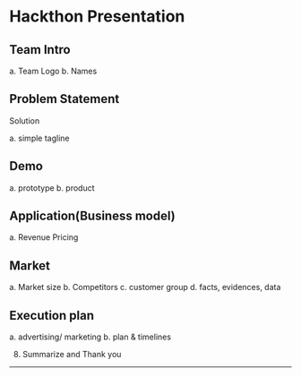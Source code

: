 Hackthon Presentation
===

Team Intro
---

a. Team Logo
b. Names

Problem Statement
---

Solution

a. simple tagline

Demo
---
a. prototype
b. product

Application(Business model)
---
a. Revenue Pricing
	
Market
---
a. Market size
b. Competitors
c. customer group
d. facts, evidences, data

Execution plan
---
a. advertising/ marketing
b. plan & timelines

8. Summarize and Thank you
---
